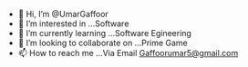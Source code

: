 - 👋 Hi, I’m @UmarGaffoor
- 👀 I’m interested in ...Software
- 🌱 I’m currently learning ...Software Egineering
- 💞️ I’m looking to collaborate on ...Prime Game
- 📫 How to reach me ...Via Email Gaffoorumar5@gmail.com

<!---
UmarGaffoor/UmarGaffoor is a ✨ special ✨ repository because its `README.md` (this file) appears on your GitHub profile.
You can click the Preview link to take a look at your changes.
--->
